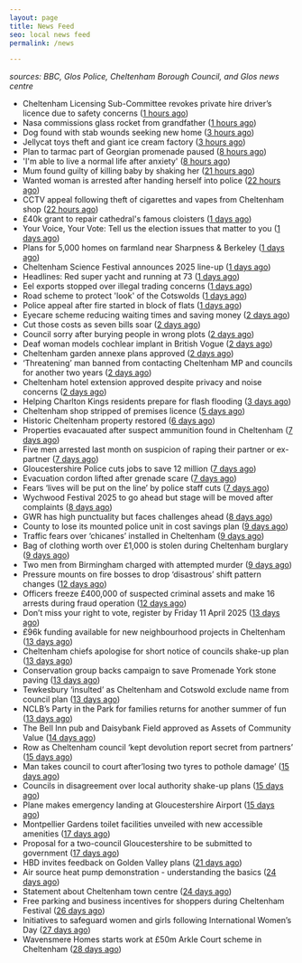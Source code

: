 ```yaml
---
layout: page
title: News Feed
seo: local news feed
permalink: /news

---
```


_sources: BBC, Glos Police, Cheltenham Borough Council, and Glos news centre_

<!-- news_marker starts -->
- Cheltenham Licensing Sub-Committee revokes private hire driver’s licence due to safety concerns ([1 hours ago](https://www.cheltenham.gov.uk/news/article/3001/cheltenham_licensing_sub-committee_revokes_private_hire_drivers_licence_due_to_safety_concerns))
- Nasa commissions glass rocket from grandfather ([1 hours ago](https://www.bbc.com/news/articles/cly5v53e144o))
- Dog found with stab wounds seeking new home ([3 hours ago](https://www.bbc.com/news/articles/c1drp3g362zo))
- Jellycat toys theft and giant ice cream factory ([3 hours ago](https://www.bbc.com/news/articles/cwy6g3dzn5no))
- Plan to tarmac part of Georgian promenade paused ([8 hours ago](https://www.bbc.com/news/articles/czx4gp8455ro))
- 'I'm able to live a normal life after anxiety' ([8 hours ago](https://www.bbc.com/news/articles/cq8yjng9vkeo))
- Mum found guilty of killing baby by shaking her ([21 hours ago](https://www.bbc.com/news/articles/c5ypx3g2p29o))
- Wanted woman is arrested after handing herself into police ([22 hours ago](https://gloucesternewscentre.co.uk/wanted-woman-is-arrested-after-handing-herself-into-police/))
- CCTV appeal following theft of cigarettes and vapes from Cheltenham shop ([22 hours ago](https://gloucesternewscentre.co.uk/cctv-appeal-following-theft-of-cigarettes-and-vapes-from-cheltenham-shop/))
- £40k grant to repair cathedral's famous cloisters ([1 days ago](https://www.bbc.com/news/articles/c0kx461kezeo))
- Your Voice, Your Vote: Tell us the election issues that matter to you ([1 days ago](https://www.bbc.com/news/articles/cz440j1x4xno))
- Plans for 5,000 homes on farmland near Sharpness & Berkeley ([1 days ago](https://www.bbc.co.uk/sounds/play/p0l1v3k3))
- Cheltenham Science Festival announces 2025 line-up ([1 days ago](https://www.bbc.com/news/articles/clyq20y0lm1o))
- Headlines: Red super yacht and running at 73 ([1 days ago](https://www.bbc.com/news/articles/ckg5lv8pk0ro))
- Eel exports stopped over illegal trading concerns ([1 days ago](https://www.bbc.com/news/articles/cvg7wl7jywzo))
- Road scheme to protect 'look' of the Cotswolds ([1 days ago](https://www.bbc.com/news/articles/ckg1nmkdp8lo))
- Police appeal after fire started in block of flats ([1 days ago](https://www.bbc.com/news/articles/cdde4qnddqvo))
- Eyecare scheme reducing waiting times and saving money ([2 days ago](https://www.bbc.com/news/articles/c75dn5p29q5o))
- Cut those costs as seven bills soar ([2 days ago](https://www.bbc.co.uk/sounds/play/p0l1mstk))
- Council sorry after burying people in wrong plots ([2 days ago](https://www.bbc.com/news/articles/c0r5895gpn7o))
- Deaf woman models cochlear implant in British Vogue ([2 days ago](https://www.bbc.com/news/articles/c3e4ydx8vvjo))
- Cheltenham garden annexe plans approved ([2 days ago](https://gloucesternewscentre.co.uk/cheltenham-garden-annexe-plans-approved/))
- ‘Threatening’ man banned from contacting Cheltenham MP and councils for another two years ([2 days ago](https://gloucesternewscentre.co.uk/threatening-man-banned-from-contacting-cheltenham-mp-and-councils-for-another-two-years/))
- Cheltenham hotel extension approved despite privacy and noise concerns ([2 days ago](https://gloucesternewscentre.co.uk/cheltenham-hotel-extension-approved-despite-privacy-and-noise-concerns/))
- Helping Charlton Kings residents prepare for flash flooding ([3 days ago](https://www.cheltenham.gov.uk/news/article/3000/helping_charlton_kings_residents_prepare_for_flash_flooding))
- Cheltenham shop stripped of premises licence ([5 days ago](https://gloucesternewscentre.co.uk/cheltenham-shop-stripped-of-premises-licence/))
- Historic Cheltenham property restored ([6 days ago](https://gloucesternewscentre.co.uk/historic-cheltenham-property-restored/))
- Properties evacauated after suspect ammunition found in Cheltenham ([7 days ago](https://gloucesternewscentre.co.uk/propeties-evacauated-after-suspect-ammuintion-found-in-cheltenham/))
- Five men arrested last month on suspicion of raping their partner or ex-partner ([7 days ago](https://gloucesternewscentre.co.uk/five-men-arrested-last-month-on-suspicion-of-raping-their-partner-or-ex-partner/))
- Gloucestershire Police cuts jobs to save 12 million ([7 days ago](https://www.bbc.co.uk/sounds/play/p0l0mzhx))
- Evacuation cordon lifted after grenade scare ([7 days ago](https://gloucesternewscentre.co.uk/evacuation-cordon-lifted-after-grenade-scare/))
- Fears ‘lives will be put on the line’ by police staff cuts ([7 days ago](https://gloucesternewscentre.co.uk/fears-lives-will-be-put-on-the-line-by-police-staff-cuts/))
- Wychwood Festival 2025 to go ahead but stage will be moved after complaints ([8 days ago](https://gloucesternewscentre.co.uk/wychwood-festival-2025-to-go-ahead-but-stage-will-be-moved-after-complaints/))
- GWR has high punctuality but faces challenges ahead ([8 days ago](https://www.bbc.co.uk/sounds/play/p0l0f06h))
- County to lose its mounted police unit in cost savings plan ([9 days ago](https://gloucesternewscentre.co.uk/county-to-lose-its-mounted-police-unit-in-cost-savings-plan/))
- Traffic fears over ‘chicanes’ installed in Cheltenham ([9 days ago](https://gloucesternewscentre.co.uk/traffic-fears-over-chicanes-installed-in-cheltenham/))
- Bag of clothing worth over £1,000 is stolen during Cheltenham burglary ([9 days ago](https://gloucesternewscentre.co.uk/bag-of-clothing-worth-over-1000-is-stolen-during-cheltenham-burglary/))
- Two men from Birmingham charged with attempted murder ([9 days ago](https://gloucesternewscentre.co.uk/two-men-from-birmingham-charged-with-attempted-murder/))
- Pressure mounts on fire bosses to drop ‘disastrous’ shift pattern changes ([12 days ago](https://gloucesternewscentre.co.uk/pressure-mounts-on-fire-bosses-to-drop-disastrous-shift-pattern-changes/))
- Officers freeze £400,000 of suspected criminal assets and make 16 arrests during fraud operation ([12 days ago](https://gloucesternewscentre.co.uk/officers-freeze-400000-of-suspected-criminal-assets-and-make-16-arrests-during-fraud-operation/))
- Don’t miss your right to vote, register by Friday 11 April 2025 ([13 days ago](https://www.cheltenham.gov.uk/news/article/2999/dont_miss_your_right_to_vote_register_by_friday_11_april_2025))
- £96k funding available for new neighbourhood projects in Cheltenham ([13 days ago](https://www.cheltenham.gov.uk/news/article/2998/96k_funding_available_for_new_neighbourhood_projects_in_cheltenham))
- Cheltenham chiefs apologise for short notice of councils shake-up plan ([13 days ago](https://gloucesternewscentre.co.uk/cheltenham-chiefs-apologise-for-short-notice-of-councils-shake-up-plan/))
- Conservation group backs campaign to save Promenade York stone paving ([13 days ago](https://gloucesternewscentre.co.uk/conservation-group-backs-campaign-to-save-promenade-york-stone-paving/))
- Tewkesbury ‘insulted’ as Cheltenham and Cotswold exclude name from council plan ([13 days ago](https://gloucesternewscentre.co.uk/tewkesbury-insulted-as-cheltenham-and-cotswold-exclude-name-from-council-plan/))
- NCLB’s Party in the Park for families returns for another summer of fun ([13 days ago](https://www.cheltenham.gov.uk/news/article/2997/nclbs_party_in_the_park_for_families_returns_for_another_summer_of_fun))
- The Bell Inn pub and Daisybank Field approved as Assets of Community Value ([14 days ago](https://www.cheltenham.gov.uk/news/article/2996/the_bell_inn_pub_and_daisybank_field_approved_as_assets_of_community_value))
- Row as Cheltenham council ‘kept devolution report secret from partners’ ([15 days ago](https://gloucesternewscentre.co.uk/row-as-cheltenham-council-kept-devolution-report-secret-from-partners/))
- Man takes council to court after’losing two tyres to pothole damage’ ([15 days ago](https://gloucesternewscentre.co.uk/man-takes-council-to-court-afterlosing-two-tyres-to-pothole-damage/))
- Councils in disagreement over local authority shake-up plans ([15 days ago](https://gloucesternewscentre.co.uk/councils-in-disagreement-over-local-authority-shake-up-plans/))
- Plane makes emergency landing at Gloucestershire Airport ([15 days ago](https://gloucesternewscentre.co.uk/plane-makes-emergency-landing-at-gloucestershire-airport/))
- Montpellier Gardens toilet facilities unveiled with new accessible amenities ([17 days ago](https://www.cheltenham.gov.uk/news/article/2995/montpellier_gardens_toilet_facilities_unveiled_with_new_accessible_amenities))
- Proposal for a two-council Gloucestershire to be submitted to government ([17 days ago](https://www.cheltenham.gov.uk/news/article/2994/proposal_for_a_two-council_gloucestershire_to_be_submitted_to_government))
- HBD invites feedback on Golden Valley plans ([21 days ago](https://www.cheltenham.gov.uk/news/article/2993/hbd_invites_feedback_on_golden_valley_plans))
- Air source heat pump demonstration - understanding the basics ([24 days ago](https://www.cheltenham.gov.uk/news/article/2992/air_source_heat_pump_demonstration_-_understanding_the_basics))
- Statement about Cheltenham town centre ([24 days ago](https://www.cheltenham.gov.uk/news/article/2991/statement_about_cheltenham_town_centre))
- Free parking and business incentives for shoppers during Cheltenham Festival ([26 days ago](https://www.cheltenham.gov.uk/news/article/2990/free_parking_and_business_incentives_for_shoppers_during_cheltenham_festival))
- Initiatives to safeguard women and girls following International Women’s Day ([27 days ago](https://www.cheltenham.gov.uk/news/article/2989/initiatives_to_safeguard_women_and_girls_following_international_womens_day))
- Wavensmere Homes starts work at £50m Arkle Court scheme in Cheltenham ([28 days ago](https://www.cheltenham.gov.uk/news/article/2988/wavensmere_homes_starts_work_at_50m_arkle_court_scheme_in_cheltenham))

<!-- news_marker ends -->
